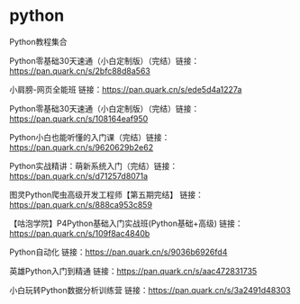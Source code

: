 # python
Python教程集合


Python零基础30天速通（小白定制版）（完结）链接：https://pan.quark.cn/s/2bfc88d8a563

小肩膀-网页全能班 链接：https://pan.quark.cn/s/ede5d4a1227a

Python零基础30天速通（小白定制版）（完结）链接：https://pan.quark.cn/s/108164eaf950

Python小白也能听懂的入门课（完结）链接：https://pan.quark.cn/s/9620629b2e62

Python实战精讲：萌新系统入门（完结）链接：https://pan.quark.cn/s/d71257d8071a

图灵Python爬虫高级开发工程师【第五期完结】 链接：https://pan.quark.cn/s/888ca953c859

【咕泡学院】P4Python基础入门实战班(Python基础+高级) 链接：https://pan.quark.cn/s/109f8ac4840b

Python自动化 链接：https://pan.quark.cn/s/9036b6926fd4

英雄Python入门到精通 链接：https://pan.quark.cn/s/aac472831735

小白玩转Python数据分析训练营 链接：https://pan.quark.cn/s/3a2491d48303
